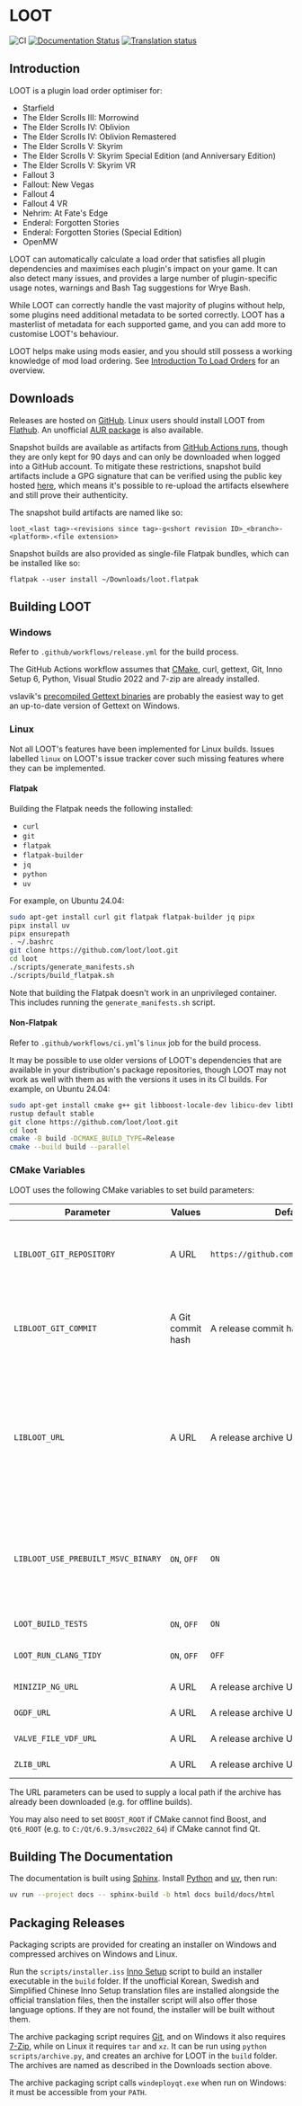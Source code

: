 # LOOT

![CI](https://github.com/loot/loot/actions/workflows/ci.yml/badge.svg?branch=master&event=push)
[![Documentation Status](https://readthedocs.org/projects/loot/badge/?version=latest)](https://loot.readthedocs.io/en/latest/?badge=latest)
[![Translation status](https://hosted.weblate.org/widget/loot/svg-badge.svg)](https://hosted.weblate.org/engage/loot/)

## Introduction

LOOT is a plugin load order optimiser for:

* Starfield
* The Elder Scrolls III: Morrowind
* The Elder Scrolls IV: Oblivion
* The Elder Scrolls IV: Oblivion Remastered
* The Elder Scrolls V: Skyrim
* The Elder Scrolls V: Skyrim Special Edition (and Anniversary Edition)
* The Elder Scrolls V: Skyrim VR
* Fallout 3
* Fallout: New Vegas
* Fallout 4
* Fallout 4 VR
* Nehrim: At Fate's Edge
* Enderal: Forgotten Stories
* Enderal: Forgotten Stories (Special Edition)
* OpenMW

LOOT can automatically calculate a load order that satisfies all plugin dependencies and maximises each plugin's impact on your game. It can also detect many issues, and provides a large number of plugin-specific usage notes, warnings and Bash Tag suggestions for Wrye Bash.

While LOOT can correctly handle the vast majority of plugins without help, some plugins need additional metadata to be sorted correctly. LOOT has a masterlist of metadata for each supported game, and you can add more to customise LOOT's behaviour.

LOOT helps make using mods easier, and you should still possess a working knowledge of mod load ordering. See [Introduction To Load Orders](https://loot.github.io/docs/help/Introduction-To-Load-Orders) for an overview.

## Downloads

Releases are hosted on [GitHub](https://github.com/loot/loot/releases). Linux users should install LOOT from [Flathub](https://flathub.org/apps/io.github.loot.loot). An unofficial [AUR package](https://aur.archlinux.org/packages/loot) is also available.

Snapshot builds are available as artifacts from [GitHub Actions runs](https://github.com/loot/loot/actions), though they are only kept for 90 days and can only be downloaded when logged into a GitHub account. To mitigate these restrictions, snapshot build artifacts include a GPG signature that can be verified using the public key hosted [here](https://loot.github.io/.well-known/openpgpkey/hu/mj86by43a9hz8y8rbddtx54n3bwuuucg), which means it's possible to re-upload the artifacts elsewhere and still prove their authenticity.

The snapshot build artifacts are named like so:

```
loot_<last tag>-<revisions since tag>-g<short revision ID>_<branch>-<platform>.<file extension>
```

Snapshot builds are also provided as single-file Flatpak bundles, which can be installed like so:

```
flatpak --user install ~/Downloads/loot.flatpak
```

## Building LOOT

### Windows

Refer to `.github/workflows/release.yml` for the build process.

The GitHub Actions workflow assumes that [CMake](https://cmake.org), curl, gettext, Git, Inno Setup 6, Python, Visual Studio 2022 and 7-zip are already installed.

vslavik's [precompiled Gettext binaries](https://github.com/vslavik/gettext-tools-windows/releases/download/v0.22.5/gettext-tools-windows-0.22.5.zip) are probably the easiest way to get an up-to-date version of Gettext on Windows.

### Linux

Not all LOOT's features have been implemented for Linux builds. Issues labelled
`linux` on LOOT's issue tracker cover such missing features where they can be
implemented.

#### Flatpak

Building the Flatpak needs the following installed:

- `curl`
- `git`
- `flatpak`
- `flatpak-builder`
- `jq`
- `python`
- `uv`

For example, on Ubuntu 24.04:

```sh
sudo apt-get install curl git flatpak flatpak-builder jq pipx
pipx install uv
pipx ensurepath
. ~/.bashrc
git clone https://github.com/loot/loot.git
cd loot
./scripts/generate_manifests.sh
./scripts/build_flatpak.sh
```

Note that building the Flatpak doesn't work in an unprivileged container. This includes running the `generate_manifests.sh` script.

#### Non-Flatpak

Refer to `.github/workflows/ci.yml`'s `linux` job for the build process.

It may be possible to use older versions of LOOT's dependencies that are available in your distribution's package repositories, though LOOT may not work as well with them as with the versions it uses in its CI builds. For example, on Ubuntu 24.04:

```sh
sudo apt-get install cmake g++ git libboost-locale-dev libicu-dev libtbb-dev qt6-base-dev rustup
rustup default stable
git clone https://github.com/loot/loot.git
cd loot
cmake -B build -DCMAKE_BUILD_TYPE=Release
cmake --build build --parallel
```

### CMake Variables

LOOT uses the following CMake variables to set build parameters:

Parameter | Values | Default |Description
----------|--------|---------|-----------
`LIBLOOT_GIT_REPOSITORY` | A URL | `https://github.com/loot/libloot.git` | A Git repository to clone and build libloot from. Takes precedence over `LIBLOOT_URL` if Git is installed, unless building with MSVC and `LIBLOOT_USE_PREBUILT_MSVC_BINARY` is `ON`.
`LIBLOOT_GIT_COMMIT` | A Git commit hash | A release commit hash | The Git commit to checkout when building libloot from a Git repository. Takes precedence over `LIBLOOT_URL` if Git is installed, unless building with MSVC and `LIBLOOT_USE_PREBUILT_MSVC_BINARY` is `ON`.
`LIBLOOT_URL` | A URL | A release archive URL | The URL to get libloot from. When building LOOT using MSVC, the URL is expected to be of either prebuilt binaries or source code depending on the value of `LIBLOOT_USE_PREBUILT_MSVC_BINARY`. If not using MSVC, the URL is always expected to be of source code. If `LIBLOOT_URL` is used to build libloot from source, the binary's embedded libloot revision will be unknown.
`LIBLOOT_USE_PREBUILT_MSVC_BINARY` | `ON`, `OFF` | `ON` | Controls whether builds that use MSVC will use prebuilt libloot release binaries (`ON`) or build libloot from source (`OFF`). Is effectively forced `OFF` if not using MSVC to build LOOT, or if Git is installed and a non-default value is provided for `LIBLOOT_GIT_REPOSITORY` or `LIBLOOT_GIT_COMMIT`.
`LOOT_BUILD_TESTS` | `ON`, `OFF` | `ON` | Whether or not to build LOOT's tests.
`LOOT_RUN_CLANG_TIDY` | `ON`, `OFF` | `OFF` | Whether or not to run clang-tidy during build. Has no effect when using CMake's MSVC generator.
`MINIZIP_NG_URL` | A URL | A release archive URL | The URL to get a source archive from.
`OGDF_URL` | A URL | A release archive URL | The URL to get a source archive from.
`VALVE_FILE_VDF_URL` | A URL | A release archive URL | The URL to get a source archive from.
`ZLIB_URL` | A URL | A release archive URL | The URL to get a source archive from.

The URL parameters can be used to supply a local path if the archive has already been downloaded (e.g. for offline builds).

You may also need to set `BOOST_ROOT` if CMake cannot find Boost, and `Qt6_ROOT` (e.g. to `C:/Qt/6.9.3/msvc2022_64`) if CMake cannot find Qt.

## Building The Documentation

The documentation is built using [Sphinx](http://www.sphinx-doc.org/en/stable/). Install [Python](https://www.python.org/) and [uv](https://docs.astral.sh/uv/getting-started/installation/), then run:

```sh
uv run --project docs -- sphinx-build -b html docs build/docs/html
```

## Packaging Releases

Packaging scripts are provided for creating an installer on Windows and compressed archives on Windows and Linux.

Run the `scripts/installer.iss` [Inno Setup](http://www.jrsoftware.org/isinfo.php) script to build an installer executable in the `build` folder. If the unofficial Korean, Swedish and Simplified Chinese Inno Setup translation files are installed alongside the official translation files, then the installer script will also offer those language options. If they are not found, the installer will be built without them.

The archive packaging script requires [Git](https://git-scm.com/), and on Windows it also requires [7-Zip](https://www.7-zip.org/), while on Linux it requires `tar` and `xz`. It can be run using `python scripts/archive.py`, and creates an archive for LOOT in the `build` folder. The archives are named as described in the Downloads section above.

The archive packaging script calls `windeployqt.exe` when run on Windows: it must be accessible from your `PATH`.
